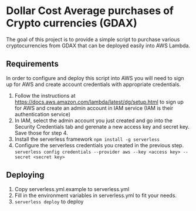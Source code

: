 # Dollar Cost Average purchases of Crypto currencies (GDAX)
The goal of this project is to provide a simple script to purchase various cryptocurrencies from GDAX that can be deployed 
easily into AWS Lambda.

## Requirements
In order to configure and deploy this script into AWS you will need to sign up for AWS and create account credentials with
appropriate credentials.

1. Follow the instructions at https://docs.aws.amazon.com/lambda/latest/dg/setup.html to sign up for AWS and 
create an admin account in IAM service (IAM is their authentication service)
2. In IAM, select the admin account you just created and go into the Security Credentials tab and gerenate a new access key
and secret key.  Save those for step 4.
3. Install the serverless framework
   `npm install -g serverless`
4. Configure the serverless credentials you created in the previous step.
   `serverless config credentials --provider aws --key <access key> --secret <secret key>`
   
## Deploying
1. Copy serverless.yml.example to serverless.yml
2. Fill in the environment variables in serverless.yml to fit your needs.
3. `serverless deploy` to deploy
